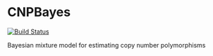 CNPBayes
========

[![Build Status](https://travis-ci.org/scristia/CNPBayes.svg?branch=master)](https://travis-ci.org/scristia/CNPBayes)

Bayesian mixture model for estimating copy number polymorphisms
